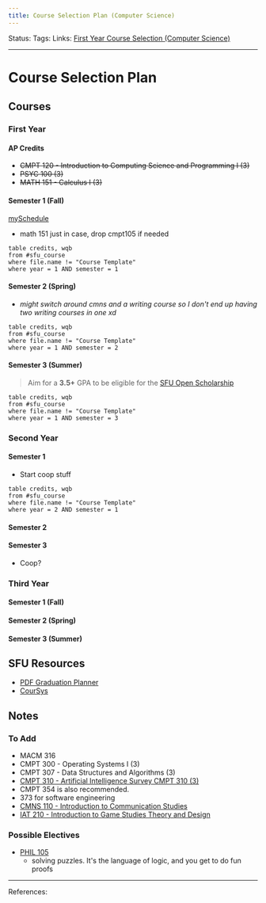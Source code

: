 ```yaml
---
title: Course Selection Plan (Computer Science)
---
```

Status:
Tags:
Links: [First Year Course Selection (Computer Science)](out/first-year-course-selection-computer-science.md)
___
# Course Selection Plan
## Courses
### First Year
#### AP Credits
- ~~CMPT 120 - Introduction to Computing Science and Programming I (3)~~
- ~~PSYC 100 (3)~~
- ~~MATH 151 - Calculus I (3)~~
#### Semester 1 (Fall)
[mySchedule](https://myschedule.erp.sfu.ca/s/lkzvyjr)
- math 151 just in case, drop cmpt105 if needed
```dataview
table credits, wqb
from #sfu_course 
where file.name != "Course Template"
where year = 1 AND semester = 1
```
#### Semester 2 (Spring)
- _might switch around cmns and a writing course so I don't end up having two writing courses in one xd_
```dataview
table credits, wqb
from #sfu_course 
where file.name != "Course Template"
where year = 1 AND semester = 2
```
#### Semester 3 (Summer)
> Aim for a **3.5+** GPA to be eligible for the [SFU Open Scholarship](out/sfu-open-scholarship.md)
```dataview
table credits, wqb
from #sfu_course 
where file.name != "Course Template"
where year = 1 AND semester = 3
```
### Second Year
#### Semester 1
- Start coop stuff
```dataview
table credits, wqb
from #sfu_course 
where file.name != "Course Template"
where year = 2 AND semester = 1
```

#### Semester 2

#### Semester 3
- Coop?
### Third Year
#### Semester 1 (Fall)
#### Semester 2 (Spring)
#### Semester 3 (Summer)
## SFU Resources
- [PDF Graduation Planner](http://www.sfu.ca/content/dam/sfu/computing/Undergraduate_students/forms/Fall2020/Fall%202020%20-%20CMPT%20Major%20Planner%20(Fillable).pdf)
- [CourSys](https://coursys.sfu.ca/browse/#!number=105&subject=CMPT&campus=BRNBY)
## Notes
### To Add
- MACM 316
- CMPT 300 - Operating Systems I (3)
- CMPT 307 - Data Structures and Algorithms (3)
- [CMPT 310 - Artificial Intelligence Survey CMPT 310 (3)](https://www.sfu.ca/students/calendar/2021/spring/courses/cmpt/310.html)
- CMPT 354 is also recommended.
- 373 for software engineering
- [CMNS 110 - Introduction to Communication Studies](out/cmns-110-introduction-to-communication-studies.md)
- [IAT 210 - Introduction to Game Studies Theory and Design](out/iat-210-introduction-to-game-studies-theory-and-design.md)
### Possible Electives
- [PHIL 105](None)
	- solving puzzles. It's the language of logic, and you get to do fun proofs
___
References: